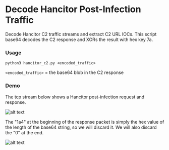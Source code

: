 # Decode Hancitor Post-Infection Traffic
Decode Hancitor C2 traffic streams and extract C2 URL IOCs. This script base64 decodes the C2 response and XORs the result with hex key 7a. 

### Usage
```python3 hancitor_c2.py <encoded_traffic>``` <br/>

`<encoded_traffic>` = the base64 blob in the C2 response

### Demo
The tcp stream below shows a Hancitor post-infection request and response. 

![alt text](../screenshots/hancitor_demo_stream.png)

The "1a4" at the beginning of the response packet is simply the hex value of the length of the base64 string, so we will discard it. We will also discard the "0" at the end. 

![alt text](../screenshots/hancitor_script_demo.png)
